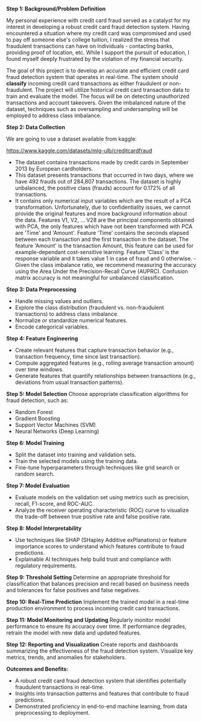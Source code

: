
**Step 1: Background/Problem Definition** 

My personal experience with credit card fraud served as a catalyst for my interest in developing a robust credit card fraud detection system. Having encountered a situation where my credit card was compromised and used to pay off someone else's college tuition, I realized the stress that fraudulent transactions can have on individuals - contacting banks, providing proof of location, etc. While I support the pursuit of education, I found myself deeply frustrated by the violation of my financial security. 

The goal of this project is to develop an accurate and efficient credit card fraud detection system that operates in real-time. The system should **classify** incoming credit card transactions as either fraudulent or non-fraudulent. The project will utilize historical credit card transaction data to train and evaluate the model. The focus will be on detecting unauthorized transactions and account takeovers. Given the imbalanced nature of the dataset, techniques such as oversampling and undersampling will be employed to address class imbalance.

**Step 2: Data Collection** 

We are going to use a dataset available from kaggle:

https://www.kaggle.com/datasets/mlg-ulb/creditcardfraud

 - The dataset contains transactions made by credit cards in September 2013 by European cardholders.  
- This dataset presents transactions that occurred in two days, where we have 492 frauds out of 284,807 transactions. The dataset is highly unbalanced, the positive class (frauds) account for 0.172% of all transactions.
- It contains only numerical input variables which are the result of a PCA transformation. Unfortunately, due to confidentiality issues, we cannot provide the original features and more background information about the data. Features V1, V2, … V28 are the principal components obtained with PCA, the only features which have not been transformed with PCA are 'Time' and 'Amount'. Feature 'Time' contains the seconds elapsed between each transaction and the first transaction in the dataset. The feature 'Amount' is the transaction Amount, this feature can be used for example-dependant cost-sensitive learning. Feature 'Class' is the response variable and it takes value 1 in case of fraud and 0 otherwise.
-Given the class imbalance ratio, we recommend measuring the accuracy using the Area Under the Precision-Recall Curve (AUPRC). Confusion matrix accuracy is not meaningful for unbalanced classification.

**Step 3: Data Preprocessing**

-   Handle missing values and outliers.
-   Explore the class distribution (fraudulent vs. non-fraudulent transactions) to address class imbalance.
-   Normalize or standardize numerical features.
-   Encode categorical variables.

**Step 4: Feature Engineering**

-   Create relevant features that capture transaction behavior (e.g., transaction frequency, time since last transaction).
-   Compute aggregated features (e.g., rolling average transaction amount) over time windows.
-   Generate features that quantify relationships between transactions (e.g., deviations from usual transaction patterns).

**Step 5: Model Selection** Choose appropriate classification algorithms for fraud detection, such as:

-   Random Forest
-   Gradient Boosting
-   Support Vector Machines (SVM)
-   Neural Networks (Deep Learning)

**Step 6: Model Training**

-   Split the dataset into training and validation sets.
-   Train the selected models using the training data.
-   Fine-tune hyperparameters through techniques like grid search or random search.

**Step 7: Model Evaluation**

-   Evaluate models on the validation set using metrics such as precision, recall, F1-score, and ROC-AUC.
-   Analyze the receiver operating characteristic (ROC) curve to visualize the trade-off between true positive rate and false positive rate.

**Step 8: Model Interpretability**

-   Use techniques like SHAP (SHapley Additive exPlanations) or feature importance scores to understand which features contribute to fraud predictions.
-   Explainable AI techniques help build trust and compliance with regulatory requirements.

**Step 9: Threshold Setting** Determine an appropriate threshold for classification that balances precision and recall based on business needs and tolerances for false positives and false negatives.

**Step 10: Real-Time Prediction** Implement the trained model in a real-time production environment to process incoming credit card transactions.

**Step 11: Model Monitoring and Updating** Regularly monitor model performance to ensure its accuracy over time. If performance degrades, retrain the model with new data and updated features.

**Step 12: Reporting and Visualization** Create reports and dashboards summarizing the effectiveness of the fraud detection system. Visualize key metrics, trends, and anomalies for stakeholders.

**Outcomes and Benefits:**

-   A robust credit card fraud detection system that identifies potentially fraudulent transactions in real-time.
-   Insights into transaction patterns and features that contribute to fraud predictions.
-   Demonstrated proficiency in end-to-end machine learning, from data preprocessing to deployment.
